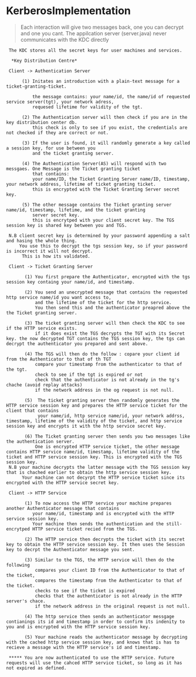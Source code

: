 # KerberosImplementation

> Each interaction will give two messages back, one you can decrypt and one you cant.
The appilcation server (server.java) never communicates with the KDC directly

     The KDC stores all the secret keys for user machines and services.
     
      *Key Distribution Centre*
      
     Client -> Authentication Server 
     
          (1) Initates an introduction with a plain-text message for a ticket-granting-ticket.
          
              the message contains: your name/id, the name/id of requested service server(tgt), your network adress, 
              requesed lifetime for validity of the tgt.
              
          (2) The Authentication server will then check if you are in the key distribution center db. 
              this check is only to see if you exist, the credentials are not checked if they are correct or not.
              
          (3) If the user is found, it will randomly generate a key called a session key, for use between you 
              and the ticket granting server.
              
          (4) The Authentication Server(AS) will respond with two messgaes. One Message is the Ticket granting ticket 
              that contains:
              your name/ID, the Ticket Granting Server name/ID, timestamp, your network address, lifetime of ticket granting ticket.
              this is encrypted with the Ticket Granting Server secret key.
              
          (5) The other message contains the Ticket granting server name/id, timestamp, lifetime, and the ticket granting 
              server secret key.
              this is encrytped with your client secret key. The TGS session key is shared key between you and TGS.
              
     N.B client secret key is determined by your password appending a salt and hasing the whole thing. 
         You use this to decrypt the tgs session key, so if your password is incorrect it will not decrypt. 
          This is how its validated.
          
     Client -> Ticket Granting Server
     
           (1) You first prepare the Authenticator, encrypted with the tgs session key containg your name/id, and timestamp.
           
           (2) You send an unecrypted message that contains the requested http service name/id you want access to, 
               and the lifetime of the ticket for the http service.
               You then send this and the authenticator preapred above the the Ticket granting server.
               
           (3) The ticket granting server will then check the KDC to see if the HTTP service exists.
               if it does exist the TGS decrypts the TGT with its Secret key. the now decrypted TGT contains the TGS session key, the tgs can decrypt the authenticator you prepared and sent above.
               
           (4) The TGS will then do the follow : copare your client id from the Authenticator to that of th TGT
               compare your timestamp from the authenticator to that of the tgt.
               check to see if the tgt is expired or not
               check that the authenticator is not already in the tg's chache (avoid replay attacks)
               if the network address in the og request is not null.
               
           (5)  The ticket granting server then randomly generates the HTTP service session key and prepares the HTTP service ticket for the client that contains
                your name/id, http service name/id, your network addrss, timestamp, lifetime of the validity of the ticket, and http service session key and encrypts it with the http service secret key.
                
           (6) The Ticket granting server then sends you two messages like the authentication server.
               One is encrypted HTTP service ticket, the other message contains HTTP service name/id, timestamp, lifetime validity of the ticket and HTTP service session key. This is encrypted with the TGS session key.
     N.B your machine decrypts the latter message with the TGS session key that is chached earlier to obtain the http service session key.
          Your machine can not decyrpt the HTTP service ticket since its encrypted with the HTTP service secret key.
          
     Client -> HTTP Service
     
           (1) To now access the HTTP service your machine prepares another Authenticator message that contains
              your name/id, timestamp and is encrypted with the HTTP service session key. 
              Your machine then sends the authentication and the still-encrytped HTTP service ticket recied from the TGS.
              
           (2) The HTTP service then decrypts the ticket with its secret key to obtain the HTTP service session key. It then uses the Session key to decrpt the Authenticator message you sent.
           
           (3) Similar to the TGS, the HTTP service will then do the following
               compares your client ID from the Authenticator to that of the ticket,
               compares the timestamp from the Authenticator to that of the ticket.
               checks to see if the ticket is expired
               checks that the authenticator is not already in the HTTP server's chace.
               if the network address in the original request is not null.
               
           (4) The http service then sends an authenticator messgage contianings its id and timestamp in order to confirm its indenity to you and is encrypted with the HTTP service session key.
           
           (5) Your machine reads the authenticator message by decrypting with the cached http service session key, and knows that is has to recieve a message with the HTTP service's id and timestamp.
           
     ***** You are now authenticated to use the HTTP service. Future requests will use the cahced HTTP service ticket, so long as it has not expired as defined.

